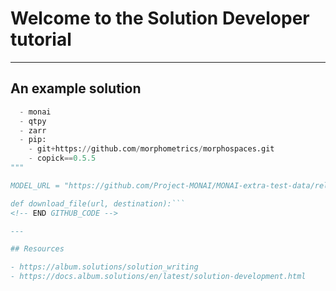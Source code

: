 # Welcome to the Solution Developer tutorial

---

## An example solution

<!-- GITHUB_CODE: https://raw.githubusercontent.com/cellcanvas/album-catalog/main/solutions/cellcanvas/generate-pixel-embedding/solution.py#L20-L30 -->
```python
  - monai
  - qtpy
  - zarr
  - pip:
    - git+https://github.com/morphometrics/morphospaces.git
    - copick==0.5.5
"""

MODEL_URL = "https://github.com/Project-MONAI/MONAI-extra-test-data/releases/download/0.8.1/model_swinvit.pt"

def download_file(url, destination):```
<!-- END GITHUB_CODE -->

---

## Resources

- https://album.solutions/solution_writing
- https://docs.album.solutions/en/latest/solution-development.html
